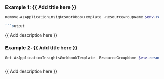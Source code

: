 ### Example 1: {{ Add title here }}
```powershell
Remove-AzApplicationInsightsWorkbookTemplate -ResourceGroupName $env.resourceGroup -Name workbooktemplate-pwsh01

```output
```

{{ Add description here }}

### Example 2: {{ Add title here }}
```powershell
Get-AzApplicationInsightsWorkbookTemplate -ResourceGroupName $env.resourceGroup -Name workbooktemplate-pwsh01 | Remove-AzApplicationInsightsWorkbookTemplate
```

```output
```

{{ Add description here }}

